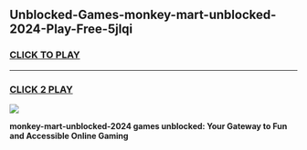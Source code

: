 
## Unblocked-Games-monkey-mart-unblocked-2024-Play-Free-5jlqi
<h3>
<a href="https://premium76.site?title=monkey-mart-unblocked-2024&ref=23A">CLICK TO PLAY</a></h3>
<hr>

<h3>
<a href="https://premium76.site?title=monkey-mart-unblocked-2024&ref=23A">CLICK 2 PLAY</a>
  
</h3>

<a href="https://premium76.site?title=monkey-mart-unblocked-2024&ref=23A"><img src="https://clearcache.store/games.png"></a>


**monkey-mart-unblocked-2024 games unblocked: Your Gateway to Fun and Accessible Online Gaming**
